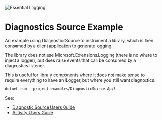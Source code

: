 ![Essential Logging](../../docs/images/diagnostics-logo-64.png)

# Diagnostics Source Example

An example using DiagnosticsSource to instrument a library,
which is then consumed by a client application to generate
logging.

The library does not use Microsoft.Extensions.Logging (there
is no where to inject a logger), but does raise events
that can be consumed by a diagnostics listener.

This is useful for library components where it does not
make sense to require everything to have an ILogger, but
where you still want diagnostics.

```pwsh
dotnet run --project examples/DiagnosticSource.App5
```

See:
* [Diagnostic Source Users Guide](https://github.com/dotnet/runtime/blob/main/src/libraries/System.Diagnostics.DiagnosticSource/src/DiagnosticSourceUsersGuide.md)
* [Activity Users Guide](https://github.com/dotnet/runtime/blob/main/src/libraries/System.Diagnostics.DiagnosticSource/src/ActivityUserGuide.md)
